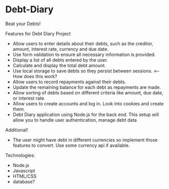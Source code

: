 # Debt-Diary
Beat your Debts!

Features for Debt Diary Project

- Allow users to enter details about their debts, such as the creditor, amount, interest rate, currency and due date.
- Use form validation to ensure all necessary information is provided.
- Display a list of all debts entered by the user.
- Calculate and display the total debt amount.
- Use local storage to save debts so they persist between sessions. <-- How does this work?
- Allow users to record repayments against their debts.
- Update the remaining balance for each debt as repayments are made.
- Allow sorting of debts based on different criteria like amount, due date, or interest rate.
- Allow users to create accounts and log in. Look into cookies and create them.
- Debt Diary application using Node.js for the back end. This setup will allow you to handle user authentication, manage debt data

Additional! 
- The user might have debt in different currencies so implement those features to convert. Use some currency api if available.

Technologies:
- Node.js
- Javascript
- HTML/CSS
- database?